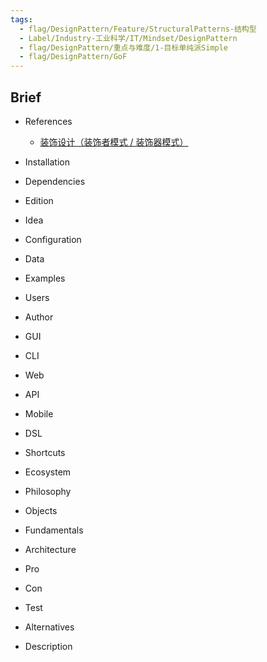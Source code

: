 ```yaml
---
tags:
  - flag/DesignPattern/Feature/StructuralPatterns-结构型
  - Label/Industry-工业科学/IT/Mindset/DesignPattern
  - flag/DesignPattern/重点与难度/1-目标单纯派Simple
  - flag/DesignPattern/GoF
---
```


## Brief

- References
    - [装饰设计（装饰者模式 / 装饰器模式）](https://refactoringguru.cn/design-patterns/decorator)

- Installation

- Dependencies

- Edition

- Idea

- Configuration

- Data

- Examples

- Users

- Author

- GUI

- CLI

- Web

- API

- Mobile

- DSL

- Shortcuts

- Ecosystem

- Philosophy

- Objects

- Fundamentals

- Architecture

- Pro

- Con

- Test

- Alternatives

- Description
